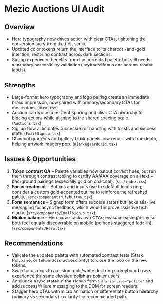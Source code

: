 # Mezic Auctions UI Audit

## Overview
- Hero typography now drives action with clear CTAs, tightening the conversion story from the first scroll.
- Updated color tokens return the interface to its charcoal-and-gold intention, restoring contrast across dark sections.
- Signup experience benefits from the corrected palette but still needs secondary accessibility validation (keyboard focus and screen-reader labels).

## Strengths
- Large-format hero typography and logo pairing create an immediate brand impression, now paired with primary/secondary CTAs for momentum. (`Hero.tsx`)
- Auction cards use consistent spacing and clear CTA hierarchy for bidding actions while aligning to the shared spacing scale. (`Auctions.tsx`)
- Signup flow anticipates success/error handling with toasts and success state. (`EmailSignup.tsx`)
- Charcoal gradients and gallery black panels now render with true depth, helping artwork imagery pop. (`KierkegaardGrid.tsx`)

## Issues & Opportunities
1. **Token contrast QA** – Palette variables now output correct hues, but run them through contrast tooling to certify AA/AAA coverage on all text + background pairings (especially gold on charcoal). (`src/index.css`)
2. **Focus treatment** – Buttons and inputs use the default focus ring; consider a custom gold-accented outline to reinforce the refreshed palette. (`src/components/ui/button.tsx`)
3. **Form semantics** – Signup form offers success states but lacks aria-live messaging for async feedback, which would improve assistive tech clarity. (`src/components/EmailSignup.tsx`)
4. **Motion balance** – Hero now stacks two CTAs; evaluate easing/delay so both feel equally discoverable on mobile (perhaps staggered fade-in). (`src/components/Hero.tsx`)

## Recommendations
- Validate the updated palette with automated contrast tests (Stark, Polypane, or tailwindcss-accessibility) to close the loop on the new tokens.
- Swap focus rings to a custom gold/white dual ring so keyboard users experience the same elevated polish as pointer users.
- Announce async states in the signup form via `aria-live="polite"` and add success/failure messaging to the DOM for screen readers.
- Stagger hero CTAs with micro animation or differentiate button hierarchy (primary vs secondary) to clarify the recommended path.
